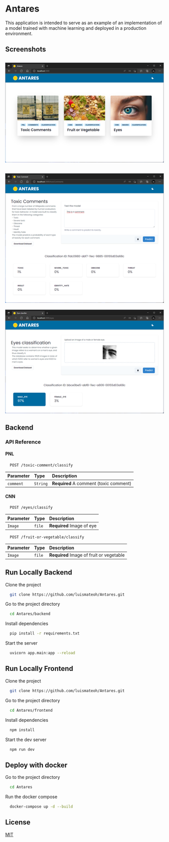 
# Antares

This application is intended to serve as an example of an implementation of a model trained with machine learning and deployed in a production environment.


## Screenshots

![App Screenshot1](screenshot1.png)
---
![App Screenshot2](screenshot2.png)
---
![App Screenshot3](screenshot3.png)


## Backend

### API Reference

#### PNL

```http
  POST /toxic-comment/classify
```

| Parameter | Type     | Description                |
| :-------- | :------- | :------------------------- |
| `comment` | `String` | **Required** A comment (toxic comment) |

#### CNN

```http
  POST /eyes/classify
```

| Parameter | Type     | Description                       |
| :-------- | :------- | :-------------------------------- |
| `Image`      | `file` | **Required** Image of eye |

```http
  POST /fruit-or-vegetable/classify
```

| Parameter | Type     | Description                       |
| :-------- | :------- | :-------------------------------- |
| `Image`      | `file` | **Required** Image of fruit or vegetable |



## Run Locally Backend

Clone the project

```bash
  git clone https://github.com/luismateoh/Antares.git
```

Go to the project directory

```bash
  cd Antares/backend
```

Install dependencies

```bash
  pip install -r requirements.txt
```

Start the server

```bash
  uvicorn app.main:app --reload
```


## Run Locally Frontend

Clone the project

```bash
  git clone https://github.com/luismateoh/Antares.git
```

Go to the project directory

```bash
  cd Antares/frontend
```

Install dependencies

```bash
  npm install
```

Start the dev server

```bash
  npm run dev
```
## Deploy with docker
Go to the project directory

```bash
  cd Antares
```
Run the docker compose
```bash
  docker-compose up -d --build
```


## License

[MIT](https://choosealicense.com/licenses/mit/)

